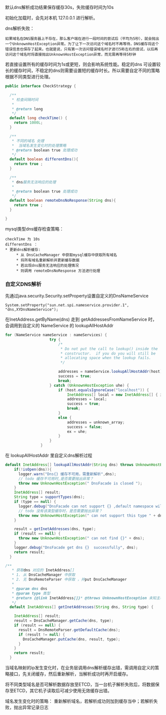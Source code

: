 

默认dns解析成功结果保存缓存30s，失败缓存时间为10s

初始化加载时，会先对本机 127.0.0.1 进行解析。

dns解析失败：

```tip
如果域名在DNS服务器上不存在，那么客户端在进行一段时间的尝试后（平均为5秒），就会抛出一个UnknownHostException异常。为了让下一次访问这个域名时不再等待，DNS缓存将这个错误信息也保存了起来。也就是说，只有第一次访问错误域名时才进行5称左右的尝试，以后再访问这个域名时将直接抛出UnknownHostException异常，而无需再等待5秒钟
```

若直接设置所有的缓存时间为1s或更短，则会影响系统性能。稳定的dns 可设置较长的缓存时间，不稳定的dns则需要设置短的缓存时长。所以需要自定不同的策略根据不同类型进行处理。

```java
public interface CheckStrategy {

  /**
   * 检查间隔时间
   *
   * @return long
   */
  default long checkTime() {
    return 1000L;
  }

  /**
   * 不同的域名 处理
   *  当域名发生变化时的处理策略
   * @return boolean true 处理成功
   */
  default boolean differentDns(){
    return true ;
  }

  /**
   * dns服务无法响应的处理
   *
   * @return boolean true 处理成功
   */
  default boolean remoteDnsNoResponse(String dns){
    return true ;
  }

}

```

mysql类型dns缓存检查策略：

```tip
checkTime 为 10s
differentDns ：
* 更新dns解析缓存:
     * 从 DnsCacheManager 中获取mysql缓存中获取所有域名
     * 将所有域名重新解析并更新缓存数据
     * 若出现dns服务无法响应的处理情况
     * 则调用 remoteDnsNoResponse 方法进行处理
```



### 自定义DNS解析

先通过java.security.Security.setProperty设置自定义的DnsNameService

```
System.setProperty("sun.net.spi.nameservice.provider.1", "dns,XYDnsNameService");
```

在InetAddress.getByName(dns) 走到 getAddressesFromNameService 时，会调用到自定义的 NameService 的 lookupAllHostAddr

```java
for (NameService nameService : nameServices) {
                    try {
                        /*
                         * Do not put the call to lookup() inside the
                         * constructor.  if you do you will still be
                         * allocating space when the lookup fails.
                         */

                        addresses = nameService.lookupAllHostAddr(host);
                        success = true;
                        break;
                    } catch (UnknownHostException uhe) {
                        if (host.equalsIgnoreCase("localhost")) {
                            InetAddress[] local = new InetAddress[] { impl.loopbackAddress() };
                            addresses = local;
                            success = true;
                            break;
                        }
                        else {
                            addresses = unknown_array;
                            success = false;
                            ex = uhe;
                        }
                    }
                }
```

在 lookupAllHostAddr 里自定义dns解析过程

```java
default InetAddress[] lookupAllHostAddr(String dns) throws UnknownHostException {
    if(!isOpen(dns)){
      logger.warn("Dns{} 缓存不可用，需重新解析",dns);
      // todo 缓存不可用时,是否需要抛出异常？
      throw new UnknownHostException(" DnsFacade is closed ");
    }
    InetAddress[] result;
    String type = supportTypes(dns);
    if (type == null) {
      logger.debug("DnsFacade can not support {} ,default namespace will parse it ", dns);
      // todo 没有该类型缓存时，是否需要抛出异常？
      throw new UnknownHostException(" can not support this type " + dns);
    }

    result = getInetAddresses(dns, type);
    if (result == null) {
      throw new UnknownHostException(" can not find {}" + dns);
    }
    logger.debug("DnsFacade get dns {}  successfully", dns);
    return result;
  }

/**
   * 获取dns 对应的 InetAddress[]
   * 1. 从 DnsCacheManager 中获取
   * 2. 无 DnsRemoteParser 中获取 ，并put DnsCacheManager
   *
   * @param dns dns
   * @param type 类型
   * @return {@link InetAddress[]}* @throws UnknownHostException 未知主机异常
   */
  default InetAddress[] getInetAddresses(String dns, String type) {

    InetAddress[] result;
    result = DnsCacheManager.getCache(dns, type);
    if (result == null) {
      result = DnsRemoteParser.getDefaultCache(dns);
      if (result != null) {
        DnsCacheManager.putCache(dns, result, type);
      }
    }
    return result;
  }
```







当域名映射的ip发生变化时，在业务层调用dns解析缓存出错，需调用自定义的策略接口，先关闭缓存，然后重新解析，当解析成功时再开启缓存。







将不同类型域名是否可解析数据存放至ETCD，当一台机子解析失败后，将数据保存至ETCD，其它机子读取后可减少使用无效缓存出错。



域名发生变化时的策略：   重新解析域名，若解析成功则加到缓存当中；若解析失败，抛出异常记录日志